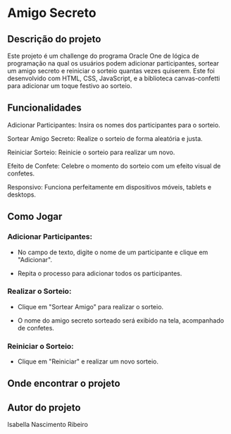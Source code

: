 # Amigo Secreto 

## Descrição do projeto

Este projeto é um challenge do programa Oracle One de lógica de programação na qual os usuários podem adicionar participantes, sortear um amigo secreto e reiniciar o sorteio quantas vezes quiserem. Este foi desenvolvido com HTML, CSS, JavaScript, e a biblioteca canvas-confetti para adicionar um toque festivo ao sorteio.

## Funcionalidades 

Adicionar Participantes: Insira os nomes dos participantes para o sorteio.

Sortear Amigo Secreto: Realize o sorteio de forma aleatória e justa.

Reiniciar Sorteio: Reinicie o sorteio para realizar um novo.

Efeito de Confete: Celebre o momento do sorteio com um efeito visual de confetes.

Responsivo: Funciona perfeitamente em dispositivos móveis, tablets e desktops.

## Como Jogar 

### Adicionar Participantes:

* No campo de texto, digite o nome de um participante e clique em "Adicionar".

* Repita o processo para adicionar todos os participantes.

### Realizar o Sorteio:

* Clique em "Sortear Amigo" para realizar o sorteio.

* O nome do amigo secreto sorteado será exibido na tela, acompanhado de confetes.

### Reiniciar o Sorteio:

* Clique em "Reiniciar" e realizar um novo sorteio.

## Onde encontrar o projeto


## Autor do projeto

Isabella Nascimento Ribeiro 
